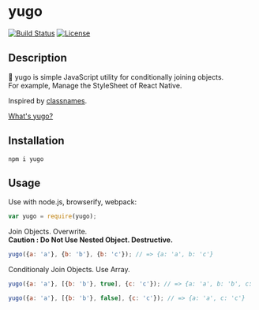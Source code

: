 # yugo

[![Build Status][circle-image]][circle-url]
[![License][license-image]][license-url]

## Description

🍥 yugo is simple JavaScript utility for conditionally joining objects.  
For example, Manage the StyleSheet of React Native.

Inspired by [classnames](https://github.com/JedWatson/classnames).

[What's yugo?](https://www.google.co.jp/search?q=%E8%9E%8D%E5%90%88+%E9%81%8A%E6%88%AF%E7%8E%8B&espv=2&biw=1353&bih=669&source=lnms&tbm=isch&sa=X&ved=0CAYQ_AUoAWoVChMIsrDigM_PyAIVA-SmCh0VkAmo)

## Installation

```
npm i yugo
```

## Usage

Use with node.js, browserify, webpack:

```js
var yugo = require(yugo);
```

Join Objects. Overwrite.  
**Caution : Do Not Use Nested Object. Destructive.**

```js
yugo({a: 'a'}, {b: 'b'}, {b: 'c'}); // => {a: 'a', b: 'c'}
```

Conditionaly Join Objects. Use Array.

```js
yugo({a: 'a'}, [{b: 'b'}, true], {c: 'c'}); // => {a: 'a', b: 'b', c: 'c'}

yugo({a: 'a'}, [{b: 'b'}, false], {c: 'c'}); // => {a: 'a', c: 'c'}
```


[circle-url]: https://circleci.com/gh/ideyuta/yugo
[circle-image]: https://circleci.com/gh/ideyuta/yugo.png?style=shield&circle-token=:circle-token
[license-url]: http://opensource.org/licenses/MIT
[license-image]: https://img.shields.io/badge/license-MIT-blue.svg

